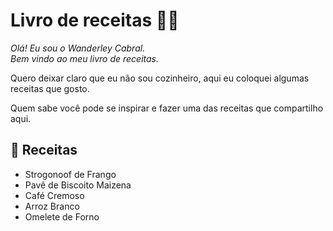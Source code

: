 # Livro de receitas 👨‍🍳
_Olá! Eu sou o Wanderley Cabral.<br> Bem vindo ao meu livro de receitas._ <br>

Quero deixar claro que eu não sou cozinheiro, aqui eu coloquei algumas receitas que gosto.

Quem sabe você pode se inspirar e fazer uma das receitas que compartilho aqui.


## 📖 Receitas 
 - Strogonoof de Frango
 - Pavê de Biscoito Maizena
 - Café Cremoso
 - Arroz Branco
 - Omelete de Forno


